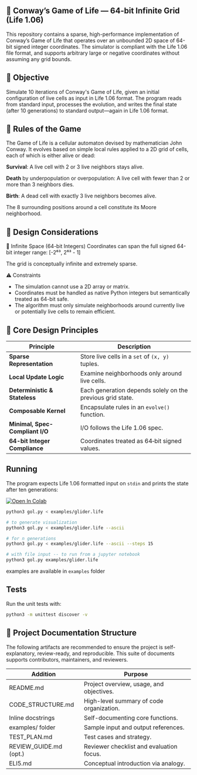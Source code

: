 ## 🧬 Conway’s Game of Life — 64-bit Infinite Grid (Life 1.06)
This repository contains a sparse, high-performance implementation of Conway’s Game of Life that operates over an unbounded 2D space of 64-bit signed integer coordinates. The simulator is compliant with the Life 1.06 file format, and supports arbitrary large or negative coordinates without assuming any grid bounds.

## 🎯 Objective
Simulate 10 iterations of Conway's Game of Life, given an initial configuration of live cells as input in Life 1.06 format. The program reads from standard input, processes the evolution, and writes the final state (after 10 generations) to standard output—again in Life 1.06 format.

## 📜 Rules of the Game
The Game of Life is a cellular automaton devised by mathematician John Conway. It evolves based on simple local rules applied to a 2D grid of cells, each of which is either alive or dead:

**Survival**: A live cell with 2 or 3 live neighbors stays alive.

**Death** by underpopulation or overpopulation: A live cell with fewer than 2 or more than 3 neighbors dies.

**Birth**: A dead cell with exactly 3 live neighbors becomes alive.

The 8 surrounding positions around a cell constitute its Moore neighborhood.

## 🧠 Design Considerations
📏 Infinite Space (64-bit Integers)
Coordinates can span the full signed 64-bit integer range:
[-2⁶³, 2⁶³ - 1]

The grid is conceptually infinite and extremely sparse.

⚠️ Constraints
- The simulation cannot use a 2D array or matrix.
- Coordinates must be handled as native Python integers but semantically treated as 64-bit safe.
- The algorithm must only simulate neighborhoods around currently live or potentially live cells to remain efficient.

## 🧱 Core Design Principles
| Principle                     | Description |
| ----------------------------- | --------------------------------------------------------------- |
| **Sparse Representation**     | Store live cells in a `set` of `(x, y)` tuples. |
| **Local Update Logic**        | Examine neighborhoods only around live cells. |
| **Deterministic & Stateless** | Each generation depends solely on the previous grid state. |
| **Composable Kernel**         | Encapsulate rules in an `evolve()` function. |
| **Minimal, Spec-Compliant I/O** | I/O follows the Life 1.06 spec. |
| **64-bit Integer Compliance** | Coordinates treated as 64‑bit signed values. |

## Running

The program expects Life 1.06 formatted input on `stdin` and prints the
state after ten generations:

[![Open In Colab](https://colab.research.google.com/assets/colab-badge.svg)](https://colab.research.google.com/github/tanaysd/conway-gol/blob/main/conway_gol_nb.ipynb)

```bash
python3 gol.py < examples/glider.life
```

```bash
# to generate visualization
python3 gol.py < examples/glider.life --ascii
```

```bash
# for n generations
python3 gol.py < examples/glider.life --ascii --steps 15
```
```bash
# with file input -- to run from a jupyter notebook
python3 gol.py examples/glider.life
```

examples are available in `examples` folder

## Tests

Run the unit tests with:

```bash
python3 -m unittest discover -v
```
## 📂 Project Documentation Structure

The following artifacts are recommended to ensure the project is self-explanatory, review-ready, and reproducible. This suite of documents supports contributors, maintainers, and reviewers.

| Addition               | Purpose|
| ---------------------- | -----------------------------------------------------|
| README.md              | Project overview, usage, and objectives.|
| CODE_STRUCTURE.md      | High-level summary of code organization.|
| Inline docstrings      | Self-documenting core functions.|
| examples/ folder       | Sample input and output references.|
| TEST_PLAN.md           | Test cases and strategy.|
| REVIEW_GUIDE.md (opt.) | Reviewer checklist and evaluation focus.|
| ELI5.md                | Conceptual introduction via analogy.|
